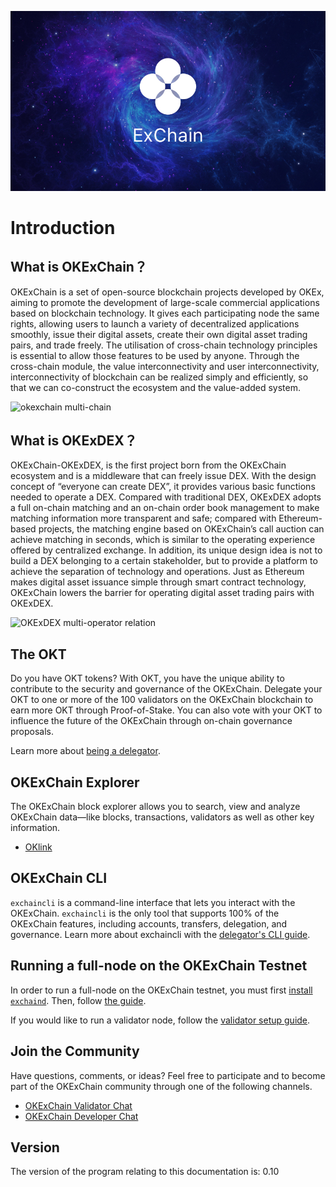 
![Welcome to the OKExChain](./img/okexchain-image.jpg)

# Introduction

## What is OKExChain？

OKExChain is a set of open-source blockchain projects developed by OKEx, aiming to promote the development of large-scale commercial applications based on blockchain technology. It gives each participating node the same rights, allowing users to launch a variety of decentralized applications smoothly, issue their digital assets, create their own digital asset trading pairs, and trade freely. The utilisation of cross-chain technology principles is essential to allow those features to be used by anyone. Through the cross-chain module, the value interconnectivity and user interconnectivity, interconnectivity of blockchain can be realized simply and efficiently, so that we can co-construct the ecosystem and the value-added system.

![okexchain multi-chain](./img/multi-chain.jpg)

## What is OKExDEX？

OKExChain-OKExDEX, is the first project born from the OKExChain ecosystem and is a middleware that can freely issue DEX. With the design concept of “everyone can create DEX”, it provides various basic functions needed to operate a DEX. Compared with traditional DEX, OKExDEX adopts a full on-chain matching and an on-chain order book management to make matching information more transparent and safe; compared with Ethereum-based projects, the matching engine based on OKExChain’s call auction can achieve matching in seconds, which is similar to the operating experience offered by centralized exchange. In addition, its unique design idea is not to build a DEX belonging to a certain stakeholder, but to provide a platform to achieve the separation of technology and operations. Just as Ethereum makes digital asset issuance simple through smart contract technology, OKExChain lowers the barrier for operating digital asset trading pairs with OKExDEX.

![OKExDEX multi-operator relation](./img/operators.jpg)

## The OKT

Do you have OKT tokens? With OKT, you have the unique ability to contribute to the security and governance of the OKExChain. Delegate your OKT to one or more of the 100 validators on the OKExChain blockchain to earn more OKT through Proof-of-Stake. You can also vote with your OKT to influence the future of the OKExChain through on-chain governance proposals.

Learn more about [being a delegator](./delegators/delegators-faq.html).



## OKExChain Explorer

The OKExChain block explorer allows you to search, view and analyze OKExChain data—like blocks, transactions, validators as well as other key information.

* [OKlink](https://www.oklink.com)


## OKExChain CLI

`exchaincli` is a command-line interface that lets you interact with the OKExChain. `exchaincli` is the only tool that supports 100% of the OKExChain features, including accounts, transfers, delegation, and governance. Learn more about exchaincli with the [delegator's CLI guide](./delegators/delegators-guide-cli.html).


## Running a full-node on the OKExChain Testnet

In order to run a full-node on the OKExChain testnet, you must first [install `exchaind`](./getting-start/install-okexchain.html). Then, follow [the guide](./getting-start/install-okexchain.html).

If you would like to run a validator node, follow the [validator setup guide](./validators/validators-guide-cli.html).

## Join the Community

Have questions, comments, or ideas? Feel free to participate and to become part of the OKExChain community through one of the following channels.

* [OKExChain Validator Chat](https://t.me/joinchat/HuUCNktBLftzEY1fZPStkw)
* [OKExChain Developer Chat](https://t.me/okchaintech)

## Version

The version of the program relating to this documentation is: 0.10


